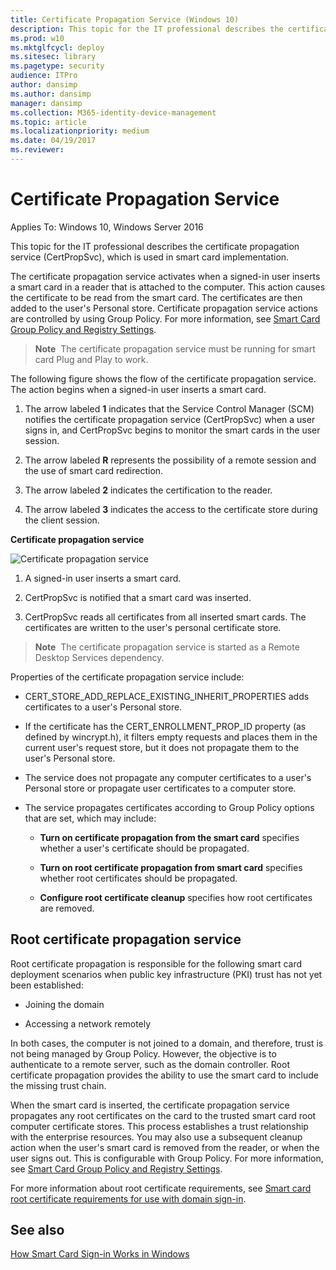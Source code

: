 ```yaml
---
title: Certificate Propagation Service (Windows 10)
description: This topic for the IT professional describes the certificate propagation service (CertPropSvc), which is used in smart card implementation.
ms.prod: w10
ms.mktglfcycl: deploy
ms.sitesec: library
ms.pagetype: security
audience: ITPro
author: dansimp
ms.author: dansimp
manager: dansimp
ms.collection: M365-identity-device-management
ms.topic: article
ms.localizationpriority: medium
ms.date: 04/19/2017
ms.reviewer: 
---
```


# Certificate Propagation Service

Applies To: Windows 10, Windows Server 2016

This topic for the IT professional describes the certificate propagation service (CertPropSvc), which is used in smart card implementation.

The certificate propagation service activates when a signed-in user inserts a smart card in a reader that is attached to the computer. This action causes the certificate to be read from the smart card. The certificates are then added to the user's Personal store. Certificate propagation service actions are controlled by using Group Policy. For more information, see [Smart Card Group Policy and Registry Settings](smart-card-group-policy-and-registry-settings.md).

> **Note**&nbsp;&nbsp;The certificate propagation service must be running for smart card Plug and Play to work.

The following figure shows the flow of the certificate propagation service. The action begins when a signed-in user inserts a smart card.

1.  The arrow labeled **1** indicates that the Service Control Manager (SCM) notifies the certificate propagation service (CertPropSvc) when a user signs in, and CertPropSvc begins to monitor the smart cards in the user session.

2.  The arrow labeled **R** represents the possibility of a remote session and the use of smart card redirection.

3.  The arrow labeled **2** indicates the certification to the reader.

4.  The arrow labeled **3** indicates the access to the certificate store during the client session.

**Certificate propagation service**

![Certificate propagation service](images/sc-image302.gif)

1.  A signed-in user inserts a smart card.

2.  CertPropSvc is notified that a smart card was inserted.

3.  CertPropSvc reads all certificates from all inserted smart cards. The certificates are written to the user's personal certificate store.

> **Note**&nbsp;&nbsp;The certificate propagation service is started as a Remote Desktop Services dependency.

Properties of the certificate propagation service include:

-   CERT\_STORE\_ADD\_REPLACE\_EXISTING\_INHERIT\_PROPERTIES adds certificates to a user's Personal store.

-   If the certificate has the CERT\_ENROLLMENT\_PROP\_ID property (as defined by wincrypt.h), it filters empty requests and places them in the current user's request store, but it does not propagate them to the user's Personal store.

-   The service does not propagate any computer certificates to a user's Personal store or propagate user certificates to a computer store.

-   The service propagates certificates according to Group Policy options that are set, which may include:

    -   **Turn on certificate propagation from the smart card** specifies whether a user's certificate should be propagated.

    -   **Turn on root certificate propagation from smart card** specifies whether root certificates should be propagated.

    -   **Configure root certificate cleanup** specifies how root certificates are removed.

## Root certificate propagation service

Root certificate propagation is responsible for the following smart card deployment scenarios when public key infrastructure (PKI) trust has not yet been established:

-   Joining the domain

-   Accessing a network remotely

In both cases, the computer is not joined to a domain, and therefore, trust is not being managed by Group Policy. However, the objective is to authenticate to a remote server, such as the domain controller. Root certificate propagation provides the ability to use the smart card to include the missing trust chain.

When the smart card is inserted, the certificate propagation service propagates any root certificates on the card to the trusted smart card root computer certificate stores. This process establishes a trust relationship with the enterprise resources. You may also use a subsequent cleanup action when the user's smart card is removed from the reader, or when the user signs out. This is configurable with Group Policy. For more information, see [Smart Card Group Policy and Registry Settings](smart-card-group-policy-and-registry-settings.md).

For more information about root certificate requirements, see [Smart card root certificate requirements for use with domain sign-in](smart-card-certificate-requirements-and-enumeration.md#smart-card-root-certificate-requirements-for-use-with-domain-sign-in).

## See also

[How Smart Card Sign-in Works in Windows](smart-card-how-smart-card-sign-in-works-in-windows.md)
